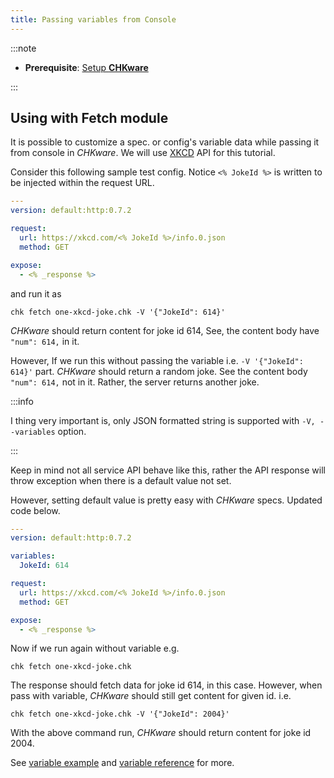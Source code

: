 ```yaml
---
title: Passing variables from Console
---
```


:::note

- **Prerequisite**: [Setup **CHKware**](/docs/setup)

:::

## Using with Fetch module

It is possible to customize a spec. or config's variable data while passing it from console in _CHKware_. We will use [XKCD](https://xkcd.com/) API for this tutorial.

Consider this following sample test config. Notice `<% JokeId %>` is written to be injected within the request URL.

```yaml [title="one-xkcd-joke.chk"]
---
version: default:http:0.7.2

request:
  url: https://xkcd.com/<% JokeId %>/info.0.json
  method: GET

expose:
  - <% _response %>
```

and run it as

```shell
chk fetch one-xkcd-joke.chk -V '{"JokeId": 614}'
```

_CHKware_ should return content for joke id 614, See, the content body have `"num": 614,` in it.

However, If we run this without passing the variable i.e. `-V '{"JokeId": 614}'` part. _CHKware_ should return a random joke. See the content body `"num": 614,` not in it. Rather, the server returns another joke.

:::info

I thing very important is, only JSON formatted string is supported with `-V, --variables` option.

:::

Keep in mind not all service API behave like this, rather the API response will throw exception when there is a default value not set.

However, setting default value is pretty easy with _CHKware_ specs. Updated code below.

```yaml [title="one-xkcd-joke.chk"]
---
version: default:http:0.7.2

variables:
  JokeId: 614

request:
  url: https://xkcd.com/<% JokeId %>/info.0.json
  method: GET

expose:
  - <% _response %>
```

Now if we run again without variable e.g.

```shell
chk fetch one-xkcd-joke.chk
```

The response should fetch data for joke id 614, in this case. However, when pass with variable, _CHKware_ should still get content for given id. i.e.

```shell
chk fetch one-xkcd-joke.chk -V '{"JokeId": 2004}'
```

With the above command run, _CHKware_ should return content for joke id 2004.

See [variable example](../examples/variable-examples.md) and [variable reference](../references/variables.md) for more.
